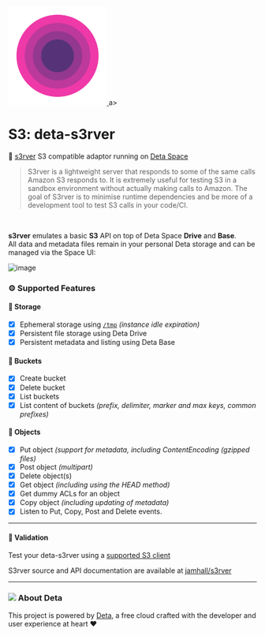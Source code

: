<a href="https://deta.space/discovery/r/btsgyxlypadef6yv" target="_blank">
<img src="https://raw.githubusercontent.com/deta/.github/main/profile/deta.svg" width=200>
</a>a>

# S3: deta-s3rver
:rocket: [s3rver](https://github.com/jamhall/s3rver) S3 compatible adaptor running on [Deta Space](https://deta.space/) 

> S3rver is a lightweight server that responds to some of the same calls Amazon S3 responds to. It is extremely useful for testing S3 in a sandbox environment without actually making calls to Amazon. The goal of S3rver is to minimise runtime dependencies and be more of a development tool to test S3 calls in your code/CI.

<br>

**s3rver** emulates a basic **S3** API on top of Deta Space **Drive** and **Base**.<br>
All data and metadata files remain in your personal Deta storage and can be managed via the Space UI:

![image](https://github.com/lmangani/deta-s3rver/assets/1423657/72d2a6aa-0f1a-4813-85a7-cf1479538bd6)



### :gear: Supported Features 
#### 🧱 Storage
- [x] Ephemeral storage using [`/tmp`](https://docs.deta.sh/docs/micros/faqs_micros#why-can-i-not-write-to-the-filesystem-in-a-micro) _(instance idle expiration)_
- [x] Persistent file storage using Deta Drive
- [x] Persistent metadata and listing using Deta Base
#### 🧱 Buckets
- [x] Create bucket
- [x] Delete bucket
- [x] List buckets
- [x] List content of buckets _(prefix, delimiter, marker and max keys, common prefixes)_
#### 🧱 Objects
- [x] Put object _(support for metadata, including ContentEncoding (gzipped files)_
- [x] Post object _(multipart)_
- [x] Delete object(s)
- [x] Get object _(including using the HEAD method)_
- [x] Get dummy ACLs for an object
- [x] Copy object _(including updating of metadata)_
- [x] Listen to Put, Copy, Post and Delete events.

<hr>

#### 🧪 Validation
Test your deta-s3rver using a [supported S3 client](https://github.com/jubos/fake-s3/wiki/Supported-Clients)

S3rver source and API documentation are available at [jamhall/s3rver](https://github.com/jamhall/s3rver)

<hr>

### <img src="https://docs.deta.sh/img/logo.svg" width=25> About Deta 
This project is powered by [Deta](https://deta.sh), a free cloud crafted with the developer and user experience at heart :heart:
